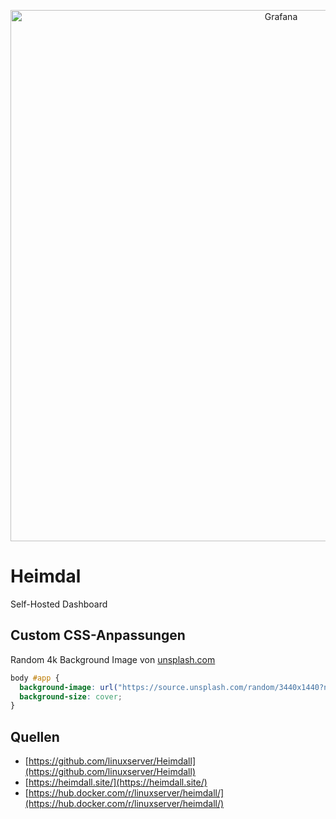 <p align="center">
<a href="https://github.com/linuxserver/Heimdall"><img src="my-dashboard.png" width=850" alt="Grafana"></a><br/>
</p>

# Heimdal

Self-Hosted Dashboard

## Custom CSS-Anpassungen

Random 4k Background Image von [unsplash.com](https://www.unsplash.com)

``` css
body #app {
  background-image: url("https://source.unsplash.com/random/3440x1440?nature");
  background-size: cover;
}
```

## Quellen

* [https://github.com/linuxserver/Heimdall](https://github.com/linuxserver/Heimdall)
* [https://heimdall.site/](https://heimdall.site/)
* [https://hub.docker.com/r/linuxserver/heimdall/](https://hub.docker.com/r/linuxserver/heimdall/)